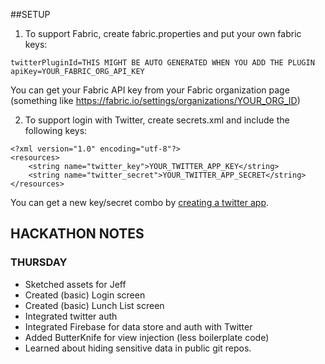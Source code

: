 ##SETUP

1. To support Fabric, create fabric.properties and put your own fabric keys:

```
twitterPluginId=THIS MIGHT BE AUTO GENERATED WHEN YOU ADD THE PLUGIN
apiKey=YOUR_FABRIC_ORG_API_KEY
```

You can get your Fabric API key from your Fabric organization page (something like https://fabric.io/settings/organizations/YOUR_ORG_ID)

2. To support login with Twitter, create secrets.xml and include the following keys:

```
<?xml version="1.0" encoding="utf-8"?>
<resources>
    <string name="twitter_key">YOUR_TWITTER_APP_KEY</string>
    <string name="twitter_secret">YOUR_TWITTER_APP_SECRET</string>
</resources>
```

You can get a new key/secret combo by [creating a twitter app](https://apps.twitter.com/app/new).

## HACKATHON NOTES

### THURSDAY

* Sketched assets for Jeff
* Created (basic) Login screen
* Created (basic) Lunch List screen
* Integrated twitter auth
* Integrated Firebase for data store and auth with Twitter
* Added ButterKnife for view injection (less boilerplate code)
* Learned about hiding sensitive data in public git repos.
